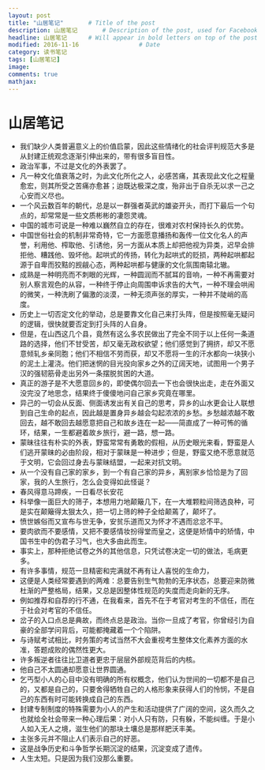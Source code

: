 ```yaml
---
layout: post
title: "山居笔记"       # Title of the post
description: 山居笔记       # Description of the post, used for Facebook Opengraph & Twitter
headline: 山居笔记      # Will appear in bold letters on top of the post
modified: 2016-11-16                 # Date
category: 读书笔记
tags: [山居笔记]
image:
comments: true
mathjax:
---
```

# 山居笔记

- 我们缺少人类普遍意义上的价值启蒙，因此这些情绪化的社会评判规范大多是从封建正统观念逐渐引伸出来的，带有很多盲目性。
- 政治军事，不过是文化的外表罢了。
- 凡一种文化值衰落之时，为此文化所化之人，必感苦痛，其表现此文化之程量愈宏，则其所受之苦痛亦愈甚；迨既达极深之度，殆非出于自杀无以求一己之心安而义尽也。
- 一个风云数百年的朝代，总是以一群强者英武的雄姿开头，而打下最后一个句点的，却常常是一些文质彬彬的凄怨灵魂。
- 中国的城市可说是一种难以巍然自立的存在，很难对农村保持长久的优势。
- 中国世俗社会的机制非常奇特，它一方面愿意播扬和轰传一位文化名人的声誉，利用他、榨取他、引诱他，另一方面从本质上却把他视为异类，迟早会排拒他、糟践他、毁坏他。起哄式的传扬，转化为起哄式的贬损，两种起哄都起源于自卑而狡黠的觊觎心态，两种起哄都与健康的文化氛围南辕北辙。
- 成熟是一种明亮而不刺眼的光辉，一种圆润而不腻耳的音响，一种不再需要对别人察言观色的从容，一种终于停止向周围申诉求告的大气，一种不理会哄闹的微笑，一种洗刷了偏激的淡漠，一种无须声张的厚实，一种并不陡峭的高度。
- 历史上一切否定文化的举动，总是要靠文化自己来打头阵，但是按照毫无疑问的逻辑，很快就要否定到打头阵的人自身。
- 但是，在山西这几个县，竟然有这么多农民做出了完全不同于以上任何一条道路的选择，他们不甘受苦，却又毫无政权欲望；他们感觉到了拥挤，却又不愿意倾轧乡亲同胞；他们不相信不劳而获，却又不愿将一生的汗水都向一块狭小的泥土上灌浇。他们把迷惘的目光投向家乡之外的辽阔天地，试图用一个男子汉的强韧筋骨走出另外一条摆脱贫困的大道。
- 真正的游子是不大愿意回乡的，即使偶尔回去一下也会很快出走，走在外面又没完没了地思念，结果终于傻傻地问自己家乡究竟在哪里。
- 异己的一切会从反面、侧面诱发出有关自己的思考，异乡的山水更会让人联想到自己生命的起点，因此越是置身异乡越会勾起浓浓的乡愁。乡愁越浓越不敢回去，越不敢回去越愿意把自己和故乡连在一起——简直成了一种可怖的循环，结果，一生都避着故乡旅行，避一路，想一路。
- 蒙昧往往有朴实的外表，野蛮常常有勇敢的假相，从历史眼光来看，野蛮是人们逃开蒙昧的必由阶段，相对于蒙昧是一种进步；但是，野蛮又绝不愿意就范于文明，它会回过身去与蒙昧结盟，一起来对抗文明。
- 从一个没有自己家的家乡，到一个有自己家的异乡，离别家乡恰恰是为了回家，我的人生旅行，怎么会变得如此怪诞？
- 春风得意马蹄疾，一日看尽长安花
- 科举像一面巨大的筛子，本想用力地颠簸几下，在一大堆颗粒间筛选良种，可是实在颠簸得太狠太久，把一切上筛的种子全给颠蔫了，颠坏了。
- 愤世嫉俗而又宣布与世无争，安贫乐道而又为怀才不遇而忿忿不平。
- 要肉欲而不要感情，又把不要感情妆扮得堂而皇之，这便是矫情中的矫情，中国书生中的伪君子习气，也大多由此而生。
- 事实上，那种拒绝试卷之外的其他信息，只凭试卷决定一切的做法，毛病更多。
- 有许多事情，规范一旦精密和完满就不再有让人喜悦的生命力，
- 这便是人类经常要遇到的两难：总要告别生气勃勃的无序状态，总要迎来防微杜渐的严整格局，结果，又总是因整体性规范的失度而走向新的无序。
- 例如推荐和自荐的行不通，在我看来，首先不在于考官对考生的不信任，而在于社会对考官的不信任。
- 岔子的入口点总是典故，而终点总是政治。当你一旦成了考官，你曾经引为自豪的全部学问背后，可能都掩藏着一个个陷阱。
- 与诗赋考试相比，时务策的考试当然不大会重视考生整体文化素养方面的水准，答题成败的偶然性更大。
- 许多叛逆者往往比卫道者更忠于层层外部规范背后的内核。
- 他自己不太圆通却愿意让世界圆通。
- 乞丐型小人的心目中没有明确的所有权概念，他们认为世间的一切都不是自己的，又都是自己的，只要舍得牺牲自己的人格形象来获得人们的怜悯，不是自己的东西有时可能转换成自己的东西。
- 封建专制制度的特殊需要为小人的产生和活动提供了广阔的空间，这久而久之也就给全社会带来一种心理后果：对小人只有防，只有躲，不能纠缠。于是小人如入无人之境，滋生他们的那块土壤总是那样肥沃丰美。
- 主张多元并不阻止人们表示自己的好恶。
- 这是战争历史和斗争哲学长期沉淀的结果，沉淀变成了遗传。
- 人生太短。只是因为我们没那么重要。
